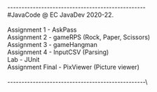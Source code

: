 -------------------------------------------------\
#JavaCode @ EC JavaDev 2020-22.\
\
Assignment 1 - AskPass\
Assignment 2 - gameRPS (Rock, Paper, Scissors)\
Assignment 3 - gameHangman\
Assignment 4 - InputCSV (Parsing)\
Lab - JUnit\
Assignment Final - PixViewer (Picture viewer)\
\
-------------------------------------------------\

